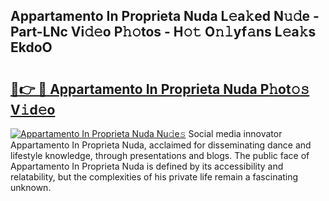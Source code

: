 ## Appartamento In Proprieta Nuda L𝚎a𝚔ed N𝚞𝚍e - Part-LNc Vi𝚍𝚎o P𝚑𝚘tos - H𝚘𝚝 O𝚗𝚕yf𝚊ns L𝚎a𝚔s EkdoO

# <h2><a href="http://kf0zdg1.oniu.top/?m=Appartamento+In+Proprieta+Nuda">🔗👉 🔴 Appartamento In Proprieta Nuda P𝚑ot𝚘𝚜 V𝚒d𝚎o</a></h2>

[![Appartamento In Proprieta Nuda Nu𝚍e𝚜](https://i.imgur.com/0qMVB7G.gif)](http://kf0zdg1.oniu.top/?m=Appartamento+In+Proprieta+Nuda)
Social media innovator Appartamento In Proprieta Nuda, acclaimed for disseminating dance and lifestyle knowledge, through presentations and blogs. The public face of Appartamento In Proprieta Nuda is defined by its accessibility and relatability, but the complexities of his private life remain a fascinating unknown.  
